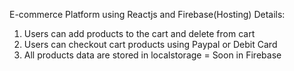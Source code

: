E-commerce Platform using Reactjs and Firebase(Hosting)
Details:
1. Users can add  products to the cart and delete from cart
2. Users can checkout cart products using Paypal or Debit Card
3. All products data are stored in localstorage =  Soon in Firebase

